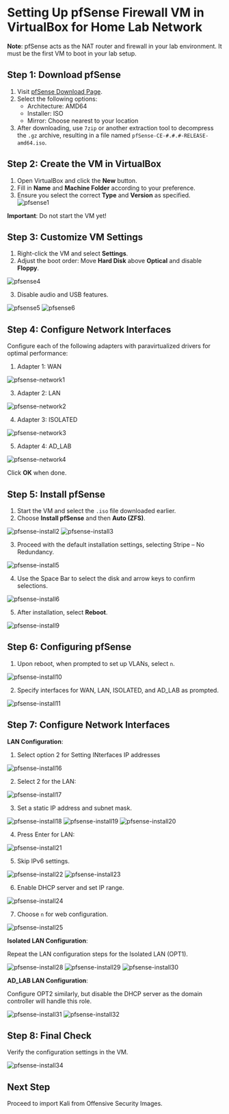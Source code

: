 
# Setting Up pfSense Firewall VM in VirtualBox for Home Lab Network

**Note**: pfSense acts as the NAT router and firewall in your lab environment. It must be the first VM to boot in your lab setup.

## Step 1: Download pfSense
1. Visit [pfSense Download Page](https://www.pfsense.org/download/).
2. Select the following options:
   - Architecture: AMD64
   - Installer: ISO
   - Mirror: Choose nearest to your location
3. After downloading, use `7zip` or another extraction tool to decompress the `.gz` archive, resulting in a file named `pfSense-CE-#.#.#-RELEASE-amd64.iso`.

## Step 2: Create the VM in VirtualBox
1. Open VirtualBox and click the **New** button.
2. Fill in **Name** and **Machine Folder** according to your preference.
3. Ensure you select the correct **Type** and **Version** as specified.
![pfsense1](https://github.com/mjohansona2/Home-Lab/assets/6199686/7b734ade-b72c-4d6f-9056-b1a2a1cd301f)

**Important**: Do not start the VM yet!

## Step 3: Customize VM Settings
1. Right-click the VM and select **Settings**.
2. Adjust the boot order: Move **Hard Disk** above **Optical** and disable **Floppy**.

![pfsense4](https://github.com/mjohansona2/Home-Lab/assets/6199686/62333ffb-991d-4b4e-8663-a4f1eb28f773)

3. Disable audio and USB features.

![pfsense5](https://github.com/mjohansona2/Home-Lab/assets/6199686/f19bfba9-1f8b-436b-8672-27687974d144) ![pfsense6](https://github.com/mjohansona2/Home-Lab/assets/6199686/e3c1adc6-8b8e-4c04-88f8-12f73db0aef8)


## Step 4: Configure Network Interfaces
Configure each of the following adapters with paravirtualized drivers for optimal performance:
1. Adapter 1: WAN

![pfsense-network1](https://github.com/mjohansona2/Home-Lab/assets/6199686/b8f94894-e18e-400c-8161-19fd38482d42)

3. Adapter 2: LAN

![pfsense-network2](https://github.com/mjohansona2/Home-Lab/assets/6199686/51f64483-c461-4b24-b474-549ef4b50ff6)

4. Adapter 3: ISOLATED

![pfsense-network3](https://github.com/mjohansona2/Home-Lab/assets/6199686/fe6cf908-98b9-4b96-bb46-b0dc5ed0eb2c)

5. Adapter 4: AD_LAB

![pfsense-network4](https://github.com/mjohansona2/Home-Lab/assets/6199686/84960fdc-cbcb-4c87-8b22-537c989cf4d5)

Click **OK** when done.

## Step 5: Install pfSense
1. Start the VM and select the `.iso` file downloaded earlier.
2. Choose **Install pfSense** and then **Auto (ZFS)**.

![pfsense-install2](https://github.com/mjohansona2/Home-Lab/assets/6199686/428d1a64-4465-45a8-aceb-977ddef91725)
![pfsense-install3](https://github.com/mjohansona2/Home-Lab/assets/6199686/219d94ba-2d24-4108-8c60-6ef839837dbb)

3. Proceed with the default installation settings, selecting Stripe – No Redundancy.

![pfsense-install5](https://github.com/mjohansona2/Home-Lab/assets/6199686/5636f52f-6274-4acf-98a0-28694c695be8)


4. Use the Space Bar to select the disk and arrow keys to confirm selections.

![pfsense-install6](https://github.com/mjohansona2/Home-Lab/assets/6199686/8265ea8f-eff3-482b-a718-86637b0c2352)

5. After installation, select **Reboot**.

![pfsense-install9](https://github.com/mjohansona2/Home-Lab/assets/6199686/6d10a215-d754-497b-bb06-32b0ae110138)

## Step 6: Configuring pfSense
1. Upon reboot, when prompted to set up VLANs, select `n`.

![pfsense-install10](https://github.com/mjohansona2/Home-Lab/assets/6199686/ffb900a1-7df0-497b-b0d0-587355be62e9)

2. Specify interfaces for WAN, LAN, ISOLATED, and AD_LAB as prompted.

![pfsense-install11](https://github.com/mjohansona2/Home-Lab/assets/6199686/7ff20490-98ff-4522-bc12-7fa4e6a87d70)

## Step 7: Configure Network Interfaces
**LAN Configuration**:
1. Select option 2 for Setting INterfaces IP addresses

![pfsense-install16](https://github.com/mjohansona2/Home-Lab/assets/6199686/07d9d581-37ba-4653-92df-73e9c8f1c386)

2. Select 2 for the LAN:

![pfsense-install17](https://github.com/mjohansona2/Home-Lab/assets/6199686/2ac37c61-842c-489d-941a-7d400254f9c7)

3. Set a static IP address and subnet mask.

![pfsense-install18](https://github.com/mjohansona2/Home-Lab/assets/6199686/a000a23c-b5e6-4b03-b11e-38afe34f6e04)
![pfsense-install19](https://github.com/mjohansona2/Home-Lab/assets/6199686/46504b25-8e0d-4e76-91cb-1a4009736808)
![pfsense-install20](https://github.com/mjohansona2/Home-Lab/assets/6199686/e834f614-d19b-4c6e-8a5d-6868791a44f6)

4. Press Enter for LAN:

![pfsense-install21](https://github.com/mjohansona2/Home-Lab/assets/6199686/0fc5f2c2-4dc6-4459-baff-91a3ccad403f)

5. Skip IPv6 settings.

![pfsense-install22](https://github.com/mjohansona2/Home-Lab/assets/6199686/77da1cba-6137-4abe-8c34-ebf4bebbd025)
![pfsense-install23](https://github.com/mjohansona2/Home-Lab/assets/6199686/853435ea-82a3-45b9-9277-7fa0dce62284)

6. Enable DHCP server and set IP range.

![pfsense-install24](https://github.com/mjohansona2/Home-Lab/assets/6199686/cf4364a0-85b3-4138-8516-29db84ffd2f2)

7. Choose `n` for web configuration.

![pfsense-install25](https://github.com/mjohansona2/Home-Lab/assets/6199686/cae88281-5c46-4091-80ca-f0b16a9df74b)


**Isolated LAN Configuration**:

Repeat the LAN configuration steps for the Isolated LAN (OPT1).

![pfsense-install28](https://github.com/mjohansona2/Home-Lab/assets/6199686/8c012da4-883f-45c1-9d4e-c12b758811e2)
![pfsense-install29](https://github.com/mjohansona2/Home-Lab/assets/6199686/9ad48893-40ec-4204-864d-ff25db6c3bd3)
![pfsense-install30](https://github.com/mjohansona2/Home-Lab/assets/6199686/af764959-90d8-48c0-8ffb-86c6cae276b0)



**AD_LAB LAN Configuration**:

Configure OPT2 similarly, but disable the DHCP server as the domain controller will handle this role.

![pfsense-install31](https://github.com/mjohansona2/Home-Lab/assets/6199686/11e20e7f-4f89-4ef1-bb6c-3fa5cf343916)
![pfsense-install32](https://github.com/mjohansona2/Home-Lab/assets/6199686/68cec41d-31f6-45b7-8156-1d0ae6bf8154)

## Step 8: Final Check
Verify the configuration settings in the VM.

![pfsense-install34](https://github.com/mjohansona2/Home-Lab/assets/6199686/1002b12c-c10e-4aaa-96f1-5e9815be1d4d)


## Next Step
Proceed to import Kali from Offensive Security Images.
